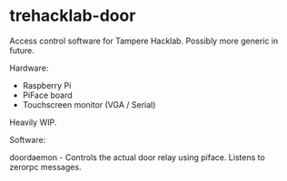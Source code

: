 trehacklab-door
===============

Access control software for Tampere Hacklab. Possibly more generic in future.


Hardware:

* Raspberry Pi
* PiFace board
* Touchscreen monitor (VGA / Serial)

Heavily WIP.

Software:

doordaemon - Controls the actual door relay using piface. Listens to zerorpc messages.



